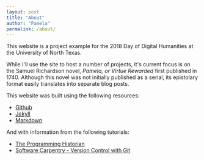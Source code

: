 ```yaml
---
layout: post
title: "About"
author: "Pamela"
permalink: /about/
---
```


This website is a project example for the 2018 Day of Digital Humanities at the University of North Texas.  

While I'll use the site to host a number of projects, it's current focus is on the Samuel Richardson novel, *Pamela, or Virtue Rewarded* first published in 1740. Although this novel was not initially published as a serial, its epistolary format easily translates into separate blog posts.  

This website was built using the following resources:
- [Github](https://github.com/)
- [Jekyll](https://jekyllrb.com/docs/home/)
- [Markdown](https://guides.github.com/features/mastering-markdown/)  

And with information from the following tutorials:
- [The Programming Historian](https://programminghistorian.org/lessons/building-static-sites-with-jekyll-github-pages)
- [Software Carpentry - Version Control with Git](http://swcarpentry.github.io/git-novice/)


